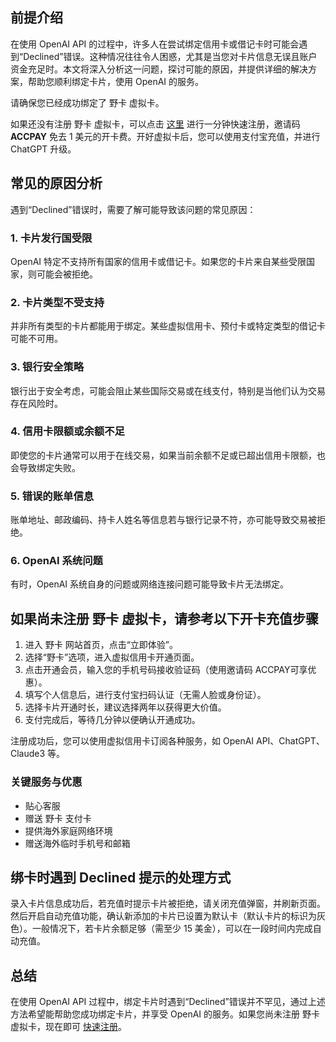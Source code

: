 ## 前提介绍

在使用 OpenAI API 的过程中，许多人在尝试绑定信用卡或借记卡时可能会遇到“Declined”错误。这种情况往往令人困惑，尤其是当您对卡片信息无误且账户资金充足时。本文将深入分析这一问题，探讨可能的原因，并提供详细的解决方案，帮助您顺利绑定卡片，使用 OpenAI 的服务。

请确保您已经成功绑定了 野卡 虚拟卡。

如果还没有注册 野卡 虚拟卡，可以点击 [这里](https://bit.ly/bewildcard) 进行一分钟快速注册，邀请码 **ACCPAY** 免去 1 美元的开卡费。开好虚拟卡后，您可以使用支付宝充值，并进行 ChatGPT 升级。

## 常见的原因分析

遇到“Declined”错误时，需要了解可能导致该问题的常见原因：

### 1. 卡片发行国受限

OpenAI 特定不支持所有国家的信用卡或借记卡。如果您的卡片来自某些受限国家，则可能会被拒绝。

### 2. 卡片类型不受支持

并非所有类型的卡片都能用于绑定。某些虚拟信用卡、预付卡或特定类型的借记卡可能不可用。

### 3. 银行安全策略

银行出于安全考虑，可能会阻止某些国际交易或在线支付，特别是当他们认为交易存在风险时。

### 4. 信用卡限额或余额不足

即使您的卡片通常可以用于在线交易，如果当前余额不足或已超出信用卡限额，也会导致绑定失败。

### 5. 错误的账单信息

账单地址、邮政编码、持卡人姓名等信息若与银行记录不符，亦可能导致交易被拒绝。

### 6. OpenAI 系统问题

有时，OpenAI 系统自身的问题或网络连接问题可能导致卡片无法绑定。

## 如果尚未注册 野卡 虚拟卡，请参考以下开卡充值步骤

1. 进入 野卡 网站首页，点击“立即体验”。
2. 选择“野卡”选项，进入虚拟信用卡开通页面。
3. 点击开通会员，输入您的手机号码接收验证码（使用邀请码 ACCPAY可享优惠）。
4. 填写个人信息后，进行支付宝扫码认证（无需人脸或身份证）。
5. 选择卡片开通时长，建议选择两年以获得更大价值。
6. 支付完成后，等待几分钟以便确认开通成功。

注册成功后，您可以使用虚拟信用卡订阅各种服务，如 OpenAI API、ChatGPT、Claude3 等。

### 关键服务与优惠

- 贴心客服
- 赠送 野卡 支付卡
- 提供海外家庭网络环境
- 赠送海外临时手机号和邮箱

## 绑卡时遇到 Declined 提示的处理方式

录入卡片信息成功后，若充值时提示卡片被拒绝，请关闭充值弹窗，并刷新页面。然后开启自动充值功能，确认新添加的卡片已设置为默认卡（默认卡片的标识为灰色）。一般情况下，若卡片余额足够（需至少 15 美金），可以在一段时间内完成自动充值。

## 总结

在使用 OpenAI API 过程中，绑定卡片时遇到“Declined”错误并不罕见，通过上述方法希望能帮助您成功绑定卡片，并享受 OpenAI 的服务。如果您尚未注册 野卡 虚拟卡，现在即可 [快速注册](https://bit.ly/bewildcard)。